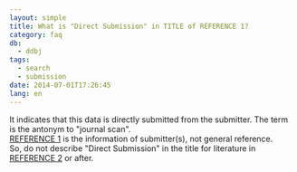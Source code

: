 ```yaml
---
layout: simple
title: What is "Direct Submission" in TITLE of REFERENCE 1?
category: faq
db:
  - ddbj
tags: 
  - search
  - submission
date: 2014-07-01T17:26:45
lang: en
---
```


It indicates that this data is directly submitted from the submitter. The term is the antonym to "journal scan".    
[REFERENCE 1](/ddbj/flat-file-e.html#Reference1B) is the information of submitter(s), not general reference.    
So, do not describe "Direct Submission" in the title for literature in [REFERENCE 2](/ddbj/flat-file-e.html#Reference2B) or after. 
